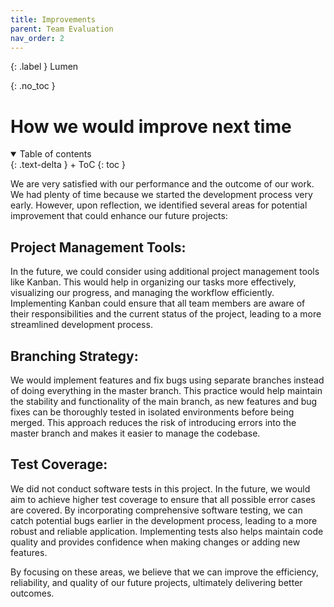 ```yaml
---
title: Improvements
parent: Team Evaluation
nav_order: 2
---
```


{: .label }
Lumen

{: .no_toc }
# How we would improve next time

<details open markdown="block">
{: .text-delta }
<summary>Table of contents</summary>
+ ToC
{: toc }
</details>


We are very satisfied with our performance and the outcome of our work. We had plenty of time because we started the development process very early. However, upon reflection, we identified several areas for potential improvement that could enhance our future projects:
## Project Management Tools:
In the future, we could consider using additional project management tools like Kanban. This would help in organizing our tasks more effectively, visualizing our progress, and managing the workflow efficiently. Implementing Kanban could ensure that all team members are aware of their responsibilities and the current status of the project, leading to a more streamlined development process.
## Branching Strategy:
We would implement features and fix bugs using separate branches instead of doing everything in the master branch. This practice would help maintain the stability and functionality of the main branch, as new features and bug fixes can be thoroughly tested in isolated environments before being merged. This approach reduces the risk of introducing errors into the master branch and makes it easier to manage the codebase.
## Test Coverage:
We did not conduct software tests in this project. In the future, we would aim to achieve higher test coverage to ensure that all possible error cases are covered. By incorporating comprehensive software testing, we can catch potential bugs earlier in the development process, leading to a more robust and reliable application. Implementing tests also helps maintain code quality and provides confidence when making changes or adding new features.

By focusing on these areas, we believe that we can improve the efficiency, reliability, and quality of our future projects, ultimately delivering better outcomes.
